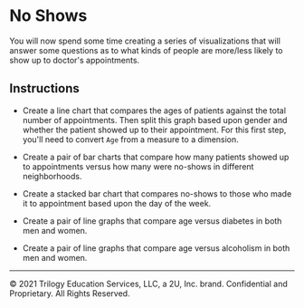 # No Shows

You will now spend some time creating a series of visualizations that will answer some questions as to what kinds of people are more/less likely to show up to doctor's appointments.

## Instructions

* Create a line chart that compares the ages of patients against the total number of appointments. 
Then split this graph based upon gender and whether the patient showed up to their appointment. For this first step, you'll need to convert `Age` from a measure to a dimension.

* Create a pair of bar charts that compare how many patients showed up to appointments versus how many were no-shows in different neighborhoods.

* Create a stacked bar chart that compares no-shows to those who made it to appointment based upon the day of the week.

* Create a pair of line graphs that compare age versus diabetes in both men and women.

* Create a pair of line graphs that compare age versus alcoholism in both men and women.

---

© 2021 Trilogy Education Services, LLC, a 2U, Inc. brand. Confidential and Proprietary. All Rights Reserved.
